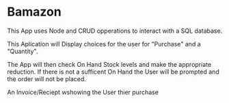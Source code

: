 # Bamazon

This App uses Node and CRUD opperations to interact with a SQL database.

This Aplication will Display choices for the user for "Purchase" and a "Quantity".

The App will then check On Hand Stock levels and make the appropriate reduction. If there is not a sufficent On Hand the User will be prompted and the order will not be placed. 

An Invoice/Reciept wshowing the User thier purchase
